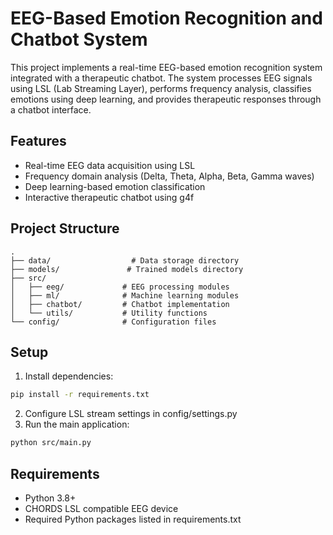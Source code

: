 # EEG-Based Emotion Recognition and Chatbot System

This project implements a real-time EEG-based emotion recognition system integrated with a therapeutic chatbot. The system processes EEG signals using LSL (Lab Streaming Layer), performs frequency analysis, classifies emotions using deep learning, and provides therapeutic responses through a chatbot interface.

## Features
- Real-time EEG data acquisition using LSL
- Frequency domain analysis (Delta, Theta, Alpha, Beta, Gamma waves)
- Deep learning-based emotion classification
- Interactive therapeutic chatbot using g4f

## Project Structure
```
.
├── data/                  # Data storage directory
├── models/               # Trained models directory
├── src/
│   ├── eeg/             # EEG processing modules
│   ├── ml/              # Machine learning modules
│   ├── chatbot/         # Chatbot implementation
│   └── utils/           # Utility functions
└── config/              # Configuration files
```

## Setup
1. Install dependencies:
```bash
pip install -r requirements.txt
```

2. Configure LSL stream settings in config/settings.py
3. Run the main application:
```bash
python src/main.py
```

## Requirements
- Python 3.8+
- CHORDS LSL compatible EEG device
- Required Python packages listed in requirements.txt 